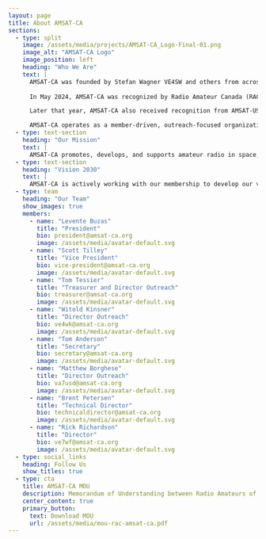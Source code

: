```yaml
---
layout: page
title: About AMSAT-CA
sections:
  - type: split
    image: /assets/media/projects/AMSAT-CA_Logo-Final-01.png
    image_alt: "AMSAT-CA Logo"
    image_position: left
    heading: "Who We Are"
    text: |
      AMSAT-CA was founded by Stefan Wagner VE4SW and others from across Canada and incorporated as a non-profit in November 2023.
      
      In May 2024, AMSAT-CA was recognized by Radio Amateur Canada (RAC) as the official amateur radio satellite organization for Canada.

      Later that year, AMSAT-CA also received recognition from AMSAT-US and the organization began to take further shape.

      AMSAT-CA operates as a member-driven, outreach-focused organization that works in collaboration with partners across the world.
  - type: text-section
    heading: "Our Mission"
    text: |
      AMSAT-CA promotes, develops, and supports amateur radio in space, including via man-made and natural satellites (e.g., the Moon), space stations and planets, and related experiments, as well as new developments in technology, methods and techniques.
  - type: text-section
    heading: "Vision 2030"
    text: |
      AMSAT-CA is actively working with our membership to develop our vision for 2030. If you'd like to learn more, or contribute your ideas to our five-year plan, email: [president@amsat-ca.org](mailto:president@amsat-ca.org)
  - type: team
    heading: "Our Team"
    show_images: true
    members:
      - name: "Levente Buzas"
        title: "President"
        bio: president@amsat-ca.org
        image: /assets/media/avatar-default.svg
      - name: "Scott Tilley"
        title: "Vice President"
        bio: vice-president@amsat-ca.org
        image: /assets/media/avatar-default.svg
      - name: "Tom Tessier"
        title: "Treasurer and Director Outreach"
        bio: treasurer@amsat-ca.org
        image: /assets/media/avatar-default.svg
      - name: "Witold Kinsner"
        title: "Director Outreach"
        bio: ve4wk@amsat-ca.org
        image: /assets/media/avatar-default.svg
      - name: "Tom Anderson"
        title: "Secretary"
        bio: secretary@amsat-ca.org
        image: /assets/media/avatar-default.svg
      - name: "Matthew Borghese"
        title: "Director Outreach"
        bio: va7usd@amsat-ca.org
        image: /assets/media/avatar-default.svg
      - name: "Brent Petersen"
        title: "Technical Director"
        bio: technicaldirector@amsat-ca.org
        image: /assets/media/avatar-default.svg
      - name: "Rick Richardson"
        title: "Director"
        bio: ve7wf@amsat-ca.org
        image: /assets/media/avatar-default.svg
  - type: social_links
    heading: Follow Us
    show_titles: true
  - type: cta
    title: AMSAT-CA MOU
    description: Memorandum of Understanding between Radio Amateurs of Canada and Amateur Radio Satellites and Systems - Canada
    center_content: true
    primary_button:
      text: Download MOU
      url: /assets/media/mou-rac-amsat-ca.pdf
---
```

